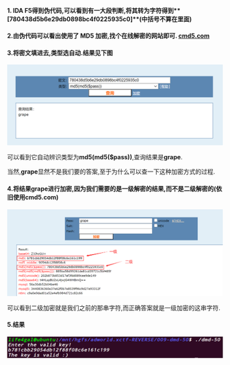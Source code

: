 #### 1. IDA F5得到伪代码,可以看到有一大段判断,将其转为字符得到**[780438d5b6e29db0898bc4f0225935c0]**(中括号不算在里面)

#### 2.由伪代码可以看出使用了 MD5 加密,找个在线解密的网站即可. [cmd5.com](https://www.cmd5.com/)

#### 3.将密文填进去,类型选自动.结果见下图

![解密](.\截图\解密.png)

可以看到它自动辨识类型为**md5(md5($pass))**,查询结果是**grape**.

当然,**grape**显然不是我们要的答案,至于为什么可以查一下这种加密方式的过程.

#### 4.将结果**grape**进行加密,因为我们需要的是一级解密的结果,而不是二级解密的(依旧使用cmd5.com)

![加密](.\截图\加密.png)

可以看到二级加密就是我们之前的那串字符,而正确答案就是一级加密的这串字符.

#### 5.结果

![结果](.\截图\结果.png)

